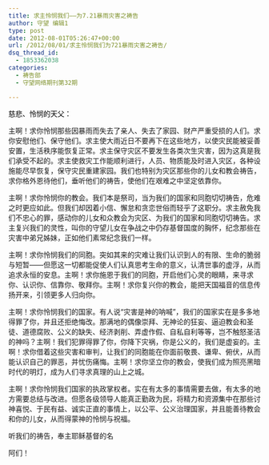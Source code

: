 ```yaml
---
title: 求主怜悯我们——为7.21暴雨灾害之祷告
author: 守望 编辑1
type: post
date: 2012-08-01T05:26:47+00:00
url: /2012/08/01/求主怜悯我们为721暴雨灾害之祷告/
dsq_thread_id:
  - 1853362038
categories:
  - 祷告部
  - 守望网络期刊第32期

---
```

<!--more-->

<span style="color: #000000;">慈悲、怜悯的天父：</span>

主啊！求你怜悯那些因暴雨而失去了亲人、失去了家园、财产严重受损的人们。求你安慰他们、保守他们。求主使大雨近日不要再下在这些地方，以使灾民能被妥善安置，生活秩序能恢复正常。求主保守灾区不要发生各类次生灾害，因为这真是我们承受不起的。求主使救灾工作能顺利进行，人员、物质能及时进入灾区，各种设施能尽早恢复，保守灾民重建家园。我们也特别为灾区那些你的儿女和教会祷告，求你格外恩待他们，垂听他们的祷告，使他们在艰难之中坚定依靠你。

主啊！求你怜悯你的教会。我们本是祭司，当为我们的国家和同胞切切祷告，危难之时更应如此。但我们却因着小信、懈怠和贪恋世俗而轻乎了这职分。求主赦免我们不忠心的罪，感动你的儿女和众教会为灾区、为我们的国家和同胞切切祷告。求主复兴我们的灵性，叫你的守望儿女在争战之中仍存基督国度的胸怀，纪念那些在灾害中弟兄姊妹，正如他们素常纪念我们一样。

主啊！求你怜悯我们的同胞。突如其来的灾难让我们认识到人的有限、生命的脆弱与短暂——但愿这一切都能促使人们认真思考生命的意义，认清世事的虚浮，从而追求永恒的安息。主啊！求你施恩于我们的同胞，开启他们心灵的眼睛，来寻求你、认识你、信靠你、敬拜你。主啊！求你复兴你的教会，能把天国福音的信息传扬开来，引领更多人归向你。

主啊！求你怜悯我们的国家。有人说“灾害是神的呐喊”，我们的国家实在是多多地得罪了你，并且还拒绝悔改。那满地的偶像崇拜、无神论的狂妄、逼迫教会和圣徒、道德腐败、公义的缺失、经济剥削、弄虚作假、自私自利等等，岂不触怒圣洁的神吗？主啊！我们犯罪得罪了你，你降下灾祸，你是公义的，我们是虚妄的。主啊！求你借着这些灾害和审判，让我们的同胞能在你面前敬畏、谦卑、俯伏，从而能认识自己的罪恶，并忧伤痛悔。主啊！求你坚立你的教会，使我们成为照亮黑暗时代的明灯，成为人们寻求真理的山上之城。

主啊！求你怜悯我们国家的执政掌权者。实在有太多的事情需要去做，有太多的地方需要总结与改进。但愿各级领导人能真正勤政为民，将精力和资源集中在那些讨神喜悦、于民有益、诚实正直的事情上，以公平、公义治理国家，并且能善待教会和你的儿女，从而得蒙神的怜悯与祝福。

听我们的祷告，奉主耶稣基督的名

阿们！
